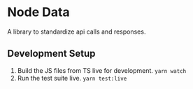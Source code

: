 # Node Data
A library to standardize api calls and responses.

## Development Setup
1. Build the JS files from TS live for development. `yarn watch`
2. Run the test suite live. `yarn test:live`
